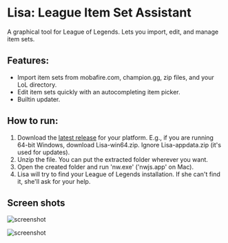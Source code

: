 # Lisa: League Item Set Assistant

A graphical tool for League of Legends. Lets you import, edit, and manage item
sets.

## Features:

* Import item sets from mobafire.com, champion.gg, zip files, and your LoL directory.
* Edit item sets quickly with an autocompleting item picker.
* Builtin updater.

## How to run:

1. Download the [latest release](https://github.com/mpcomplete/lisa/releases/latest) for your platform. E.g., if you are running 64-bit Windows, download Lisa-win64.zip. Ignore Lisa-appdata.zip (it's used for updates).
2. Unzip the file. You can put the extracted folder wherever you want.
3. Open the created folder and run 'nw.exe' ('nwjs.app' on Mac).
4. Lisa will try to find your League of Legends installation. If she can't find it, she'll ask for your help.

## Screen shots

![screenshot](http://i.imgur.com/Uv4J66I.png)

![screenshot](http://i.imgur.com/UxuhFMY.png)
